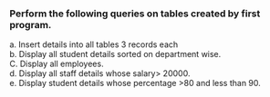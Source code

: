 ### Perform the following queries on tables created by first program. 
a. Insert details into all tables 3 records each <br>
b. Display all student details sorted on department wise. <br>
C. Display all employees. <br>
d. Display all staff details whose salary> 20000. <br>
e. Display student details whose percentage >80 and less than 90.  
